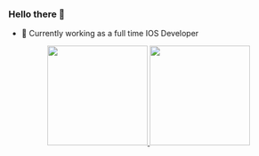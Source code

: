 ### Hello there  👋

- 🍎 Currently working as a full time IOS Developer

<div align="center">
<a href="https://github.com/ivanportales">
<img height="180em" src="https://github-readme-stats.vercel.app/api?username=ivanportales&show_icons=true&theme=dark&include_all_commits=true&count_private=true"/>
<img height="180em" src="https://github-readme-stats.vercel.app/api/top-langs/?username=ivanportales&layout=compact&langs_count=9&theme=dark"/>
</div>
